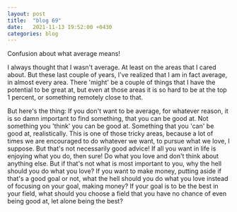 ```yaml
---
layout: post
title:  "blog 69"
date:   2021-11-13 19:52:00 +0430
categories: blog
---
```


Confusion about what average means!

I always thought that I wasn't average. At least on the areas that I cared about. But these last couple of years, I've realized that I am in fact average, in almost every area. There 'might' be a couple of things that I have the potential to be great at, but even at those areas it is so hard to be at the top 1 percent, or something remotely close to that.

But here's the thing: If you don't want to be average, for whatever reason, it is so damn important to find something, that you can be good at. Not something you 'think' you can be good at. Something that you 'can' be good at, realistically. This is one of those tricky areas, because a lot of times we are encouraged to do whatever we want, to pursue what we love, I suppose. But that's not necessarily good advice! If all you want in life is enjoying what you do, then sure! Do what you love and don't think about anything else. But if that's not what is most important to you, why the hell should you do what you love? If you want to make money, putting aside if that's a good goal or not, what the hell should you do what you love instead of focusing on your goal, making money? If your goal is to be the best in your field, what should you choose a field that you have no chance of even being good at, let alone being the best? 
